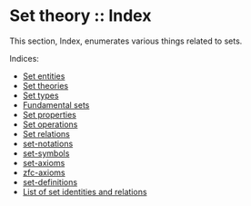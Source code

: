 # Set theory :: Index

This section, Index, enumerates various things related to sets.

Indices:
- [Set entities](./set-entities.md)
- [Set theories](./set-theories.md)
- [Set types](./set-types.md)
- [Fundamental sets](./fundamental-sets.md)
- [Set properties](./set-properties.md)
- [Set operations](./set-operations.md)
- [Set relations](./set-relations.md)
- [set-notations](./set-notations.md)
- [set-symbols](./set-symbols.md)
- [set-axioms](./set-axioms.md)
- [zfc-axioms](./zfc-axioms.md)
- [set-definitions](./set-definitions.md)
- [List of set identities and relations](./List_of_set_identities_and_relations.md)
